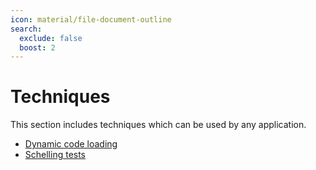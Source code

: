 ```yaml
---
icon: material/file-document-outline
search:
  exclude: false
  boost: 2
---
```


# Techniques

This section includes techniques which can be used by any application.

- [Dynamic code loading](./dynamic-code-loading.md)
- [Schelling tests](./schelling-tests.md)